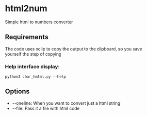 # html2num
Simple html to numbers converter

## Requirements
The code uses xclip to copy the output to the clipboard, so you save yourself the step of copying

### Help interface display:
```
python3 char_hmtml.py --help
```

## Options
- --oneline: When you want to convert just a html string
- --file: Pass it a file with html code
